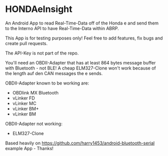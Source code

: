 # HONDAeInsight
An Android App to read Real-Time-Data off of the Honda e and send them to the Interno API to have Real-Time-Data within ABRP.

This App is for testing purposes only! Feel free to add features, fix bugs and create pull requests.

The API-Key is not part of the repo.

You'll need an OBDII-Adapter that has at least 864 bytes message buffer with Bluetooth - not BLE!
A cheap ELM327-Clone won't work because of the length auf den CAN messages the e sends.

OBDII-Adapter known to be working are:
- OBDlink MX Bluetooth
- vLinker FD
- vLinker MC
- vLinker BM+
- vLinker BM

OBDII-Adapter not working:
- ELM327-Clone

Based heavily on https://github.com/harry1453/android-bluetooth-serial example App - Thanks!